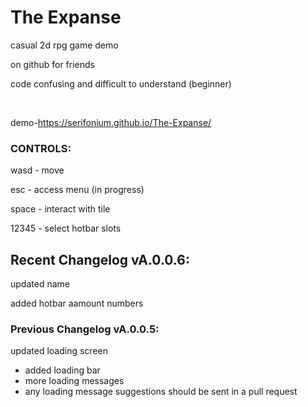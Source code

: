 # The Expanse
casual 2d rpg game demo

on github for friends

code confusing and difficult to understand (beginner)

<br>

demo-https://serifonium.github.io/The-Expanse/

### CONTROLS:

wasd - move

esc - access menu (in progress)

space - interact with tile 

12345 - select hotbar slots




## Recent Changelog vA.0.0.6:

updated name

added hotbar aamount numbers

### Previous Changelog vA.0.0.5:

updated loading screen

-  added loading bar
-  more loading messages
-  any loading message suggestions should be sent in a pull request



